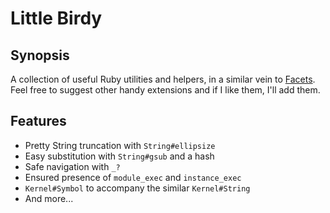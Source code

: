 Little Birdy
============

Synopsis
--------

A collection of useful Ruby utilities and helpers, in a similar vein to
[Facets](https://github.com/rubyworks/facets). Feel free to suggest other
handy extensions and if I like them, I'll add them.

Features
--------

* Pretty String truncation with `String#ellipsize`
* Easy substitution with `String#gsub` and a hash
* Safe navigation with `_?`
* Ensured presence of `module_exec` and `instance_exec`
* `Kernel#Symbol` to accompany the similar `Kernel#String`
* And more...

